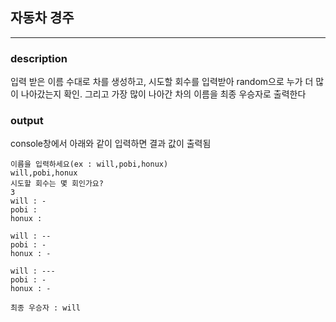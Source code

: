 ## 자동차 경주
---

### description

입력 받은 이름 수대로 차를 생성하고, 시도할 회수를 입력받아 random으로 누가 더 많이 나아갔는지 확인. 그리고 가장 많이 나아간 차의 이름을 최종 우승자로 출력한다

### output

console창에서 아래와 같이 입력하면 결과 값이 출력됨

```
이름을 입력하세요(ex : will,pobi,honux)
will,pobi,honux
시도할 회수는 몇 회인가요?
3
will : -
pobi :
honux :

will : --
pobi : -
honux : -

will : ---
pobi : -
honux : -

최종 우승자 : will
```
